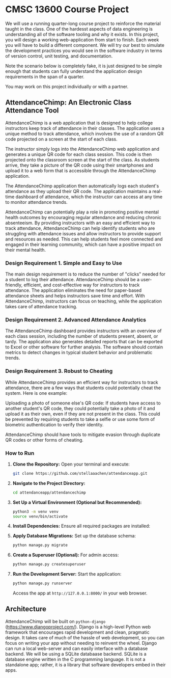 # CMSC 13600 Course Project
We will use a running quarter-long course project to reinforce the material taught in the class. One of the hardesst aspects of data engineering is understanding all of the software tooling and why it exists. In this project, you will design a working web-application from start to finish. Each week you will have to build a different component. We will try our best to simulate the development practices you would see in the software industry in terms of version control, unit testing, and documentation. 

Note the scenario below is completely fake, it is just designed to be simple enough that students can fully understand the application design requirements in the span of a quarter.

You may work on this project individually or with a partner.

## AttendanceChimp: An Electronic Class Attendance Tool
AttendanceChimp is a web application that is designed to help college instructors keep track of attendance in their classes. The application uses a unique method to track attendance, which involves the use of a random QR code projected on a screen at the start of each class.

The instructor simply logs into the AttendanceChimp web application and generates a unique QR code for each class session. This code is then projected onto the classroom screen at the start of the class. As students arrive, they take a picture of the QR code using their smartphones and upload it to a web form that is accessible through the AttendanceChimp application.

The AttendanceChimp application then automatically logs each student's attendance as they upload their QR code. The application maintains a real-time dashboard of attendance, which the instructor can access at any time to monitor attendance trends.

AttendanceChimp can potentially play a role in promoting positive mental health outcomes by encouraging regular attendance and reducing chronic absenteeism. By providing instructors with an easy and efficient way to track attendance, AttendanceChimp can help identify students who are struggling with attendance issues and allow instructors to provide support and resources as needed. This can help students feel more connected and engaged in their learning community, which can have a positive impact on their mental health.

### Design Requirement 1. Simple and Easy to Use
The main design requirement is to reduce the number of "clicks" needed for a student to log their attendance. AttendanceChimp should be a user-friendly, efficient, and cost-effective way for instructors to track attendance. The application eliminates the need for paper-based attendance sheets and helps instructors save time and effort. With AttendanceChimp, instructors can focus on teaching, while the application takes care of attendance tracking.

### Design Requirement 2. Advanced Attendance Analytics
The AttendanceChimp dashboard provides instructors with an overview of each class session, including the number of students present, absent, or tardy. The application also generates detailed reports that can be exported to Excel or other software for further analysis. The software should contain metrics to detect changes in typical student behavior and problematic trends.

### Design Requirement 3. Robust to Cheating
While AttendanceChimp provides an efficient way for instructors to track attendance, there are a few ways that students could potentially cheat the system. Here is one example:

Uploading a photo of someone else's QR code: If students have access to another student's QR code, they could potentially take a photo of it and upload it as their own, even if they are not present in the class. This could be prevented by requiring students to take a selfie or use some form of biometric authentication to verify their identity.

AttendanceChimp should have tools to mitigate evasion through duplicate QR codes or other forms of cheating.

### How to Run
1. **Clone the Repository:**
   Open your terminal and execute:
   ```bash
   git clone https://github.com/stellaaachen/attendanceapp.git
   ```

2. **Navigate to the Project Directory:**
   ```bash
   cd attendanceapp/attendancechimp
   ```

3. **Set Up a Virtual Environment (Optional but Recommended):**
   ```bash
   python3 -m venv venv
   source venv/bin/activate  
   ```

4. **Install Dependencies:**
   Ensure all required packages are installed:
   
6. **Apply Database Migrations:**
   Set up the database schema:
   ```bash
   python manage.py migrate
   ```

7. **Create a Superuser (Optional):**
   For admin access:
   ```bash
   python manage.py createsuperuser
   ```

8. **Run the Development Server:**
   Start the application:
   ```bash
   python manage.py runserver
   ```
   Access the app at `http://127.0.0.1:8000/` in your web browser.

## Architecture
AttendanceChimp will be built on `python-django` (https://www.djangoproject.com/). Django is a high-level Python web framework that encourages rapid development and clean, pragmatic design. It takes care of much of the hassle of web development, so you can focus on writing your app without needing to reinvent the wheel. Django can run a local web-server and can easily interface with a database backend. We will be using a SQLite databaase backend. SQLite is a database engine written in the C programming language. It is not a standalone app; rather, it is a library that software developers embed in their apps.
